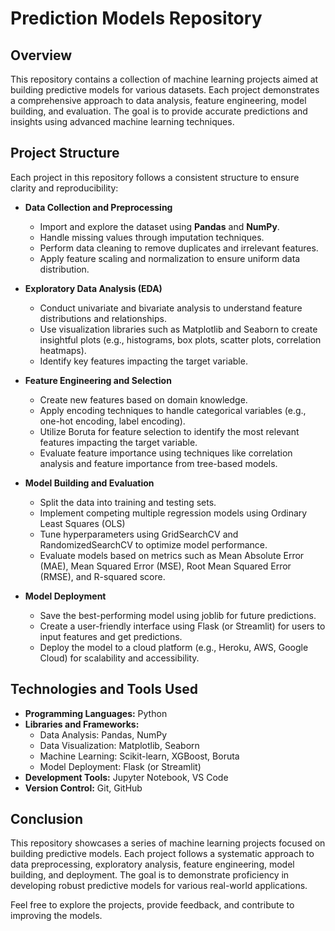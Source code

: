 # Prediction Models Repository

## Overview
This repository contains a collection of machine learning projects aimed at building predictive models for various datasets. Each project demonstrates a comprehensive approach to data analysis, feature engineering, model building, and evaluation. The goal is to provide accurate predictions and insights using advanced machine learning techniques.

## Project Structure
Each project in this repository follows a consistent structure to ensure clarity and reproducibility:

- **Data Collection and Preprocessing**
  - Import and explore the dataset using **Pandas** and **NumPy**.
  - Handle missing values through imputation techniques.
  - Perform data cleaning to remove duplicates and irrelevant features.
  - Apply feature scaling and normalization to ensure uniform data distribution.

- **Exploratory Data Analysis (EDA)**
  - Conduct univariate and bivariate analysis to understand feature distributions and relationships.
  - Use visualization libraries such as Matplotlib and Seaborn to create insightful plots (e.g., histograms, box plots, scatter plots, correlation heatmaps).
  - Identify key features impacting the target variable.

- **Feature Engineering and Selection**
  - Create new features based on domain knowledge.
  - Apply encoding techniques to handle categorical variables (e.g., one-hot encoding, label encoding).
  - Utilize Boruta for feature selection to identify the most relevant features impacting the target variable.
  - Evaluate feature importance using techniques like correlation analysis and feature importance from tree-based models.

- **Model Building and Evaluation**
  - Split the data into training and testing sets.
  - Implement competing multiple regression models using Ordinary Least Squares (OLS) 
  - Tune hyperparameters using GridSearchCV and RandomizedSearchCV to optimize model performance.
  - Evaluate models based on metrics such as Mean Absolute Error (MAE), Mean Squared Error (MSE), Root Mean Squared Error (RMSE), and R-squared score.

- **Model Deployment**
  - Save the best-performing model using joblib for future predictions.
  - Create a user-friendly interface using Flask (or Streamlit) for users to input features and get predictions.
  - Deploy the model to a cloud platform (e.g., Heroku, AWS, Google Cloud) for scalability and accessibility.

## Technologies and Tools Used
- **Programming Languages:** Python
- **Libraries and Frameworks:** 
  - Data Analysis: Pandas, NumPy
  - Data Visualization: Matplotlib, Seaborn
  - Machine Learning: Scikit-learn, XGBoost, Boruta
  - Model Deployment: Flask (or Streamlit)
- **Development Tools:** Jupyter Notebook, VS Code
- **Version Control:** Git, GitHub


## Conclusion
This repository showcases a series of machine learning projects focused on building predictive models. Each project follows a systematic approach to data preprocessing, exploratory analysis, feature engineering, model building, and deployment. The goal is to demonstrate proficiency in developing robust predictive models for various real-world applications.

Feel free to explore the projects, provide feedback, and contribute to improving the models.
